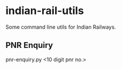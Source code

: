 indian-rail-utils
=================

Some command line utils for Indian Railways.

PNR Enquiry
-----------
pnr-enquiry.py <10 digit pnr no.>
